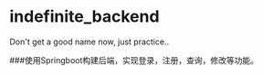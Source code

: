 # indefinite_backend
Don't get a good name now, just practice..


###使用Springboot构建后端，实现登录，注册，查询，修改等功能。
